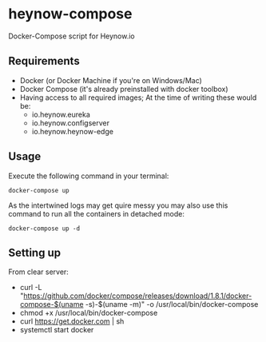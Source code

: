 # heynow-compose
Docker-Compose script for Heynow.io

## Requirements

- Docker (or Docker Machine if you're on Windows/Mac)
- Docker Compose (it's already preinstalled with docker toolbox)
- Having access to all required images; At the time of writing these would be:
    - io.heynow.eureka
    - io.heynow.configserver
    - io.heynow.heynow-edge

## Usage
Execute the following command in your terminal:
```
docker-compose up
```

As the intertwined logs may get quire messy you may also use this command to run all the containers in detached mode:
```
docker-compose up -d
```

## Setting up 

From clear server:

- curl -L "https://github.com/docker/compose/releases/download/1.8.1/docker-compose-$(uname -s)-$(uname -m)" -o /usr/local/bin/docker-compose
- chmod +x /usr/local/bin/docker-compose
- curl https://get.docker.com | sh
- systemctl start docker
